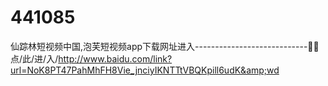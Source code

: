 # 441085
仙踪林短视频中国,泡芙短视频app下载网址进入----------------------------🥿🥿点/此/进/入/http://www.baidu.com/link?url=NoK8PT47PahMhFH8Vie_jnciyIKNTTtVBQKpill6udK&amp;wd
